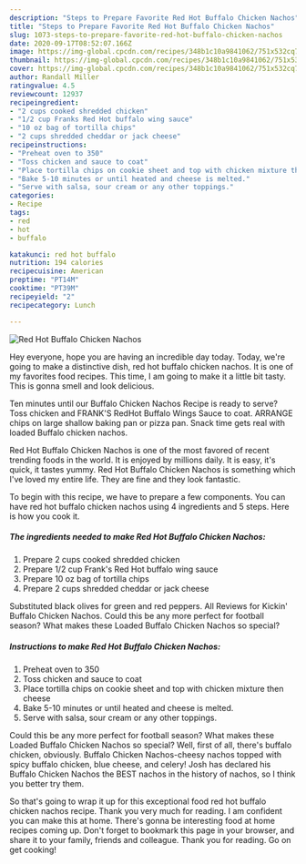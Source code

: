 ```yaml
---
description: "Steps to Prepare Favorite Red Hot Buffalo Chicken Nachos"
title: "Steps to Prepare Favorite Red Hot Buffalo Chicken Nachos"
slug: 1073-steps-to-prepare-favorite-red-hot-buffalo-chicken-nachos
date: 2020-09-17T08:52:07.166Z
image: https://img-global.cpcdn.com/recipes/348b1c10a9841062/751x532cq70/red-hot-buffalo-chicken-nachos-recipe-main-photo.jpg
thumbnail: https://img-global.cpcdn.com/recipes/348b1c10a9841062/751x532cq70/red-hot-buffalo-chicken-nachos-recipe-main-photo.jpg
cover: https://img-global.cpcdn.com/recipes/348b1c10a9841062/751x532cq70/red-hot-buffalo-chicken-nachos-recipe-main-photo.jpg
author: Randall Miller
ratingvalue: 4.5
reviewcount: 12937
recipeingredient:
- "2 cups cooked shredded chicken"
- "1/2 cup Franks Red Hot buffalo wing sauce"
- "10 oz bag of tortilla chips"
- "2 cups shredded cheddar or jack cheese"
recipeinstructions:
- "Preheat oven to 350"
- "Toss chicken and sauce to coat"
- "Place tortilla chips on cookie sheet and top with chicken mixture then cheese"
- "Bake 5-10 minutes or until heated and cheese is melted."
- "Serve with salsa, sour cream or any other toppings."
categories:
- Recipe
tags:
- red
- hot
- buffalo

katakunci: red hot buffalo 
nutrition: 194 calories
recipecuisine: American
preptime: "PT14M"
cooktime: "PT39M"
recipeyield: "2"
recipecategory: Lunch

---
```



![Red Hot Buffalo Chicken Nachos](https://img-global.cpcdn.com/recipes/348b1c10a9841062/751x532cq70/red-hot-buffalo-chicken-nachos-recipe-main-photo.jpg)

Hey everyone, hope you are having an incredible day today. Today, we're going to make a distinctive dish, red hot buffalo chicken nachos. It is one of my favorites food recipes. This time, I am going to make it a little bit tasty. This is gonna smell and look delicious.

Ten minutes until our Buffalo Chicken Nachos Recipe is ready to serve? Toss chicken and FRANK&#39;S RedHot Buffalo Wings Sauce to coat. ARRANGE chips on large shallow baking pan or pizza pan. Snack time gets real with loaded Buffalo chicken nachos.

Red Hot Buffalo Chicken Nachos is one of the most favored of recent trending foods in the world. It is enjoyed by millions daily. It is easy, it's quick, it tastes yummy. Red Hot Buffalo Chicken Nachos is something which I've loved my entire life. They are fine and they look fantastic.


To begin with this recipe, we have to prepare a few components. You can have red hot buffalo chicken nachos using 4 ingredients and 5 steps. Here is how you cook it.

<!--inarticleads1-->

##### The ingredients needed to make Red Hot Buffalo Chicken Nachos:

1. Prepare 2 cups cooked shredded chicken
1. Prepare 1/2 cup Frank&#39;s Red Hot buffalo wing sauce
1. Prepare 10 oz bag of tortilla chips
1. Prepare 2 cups shredded cheddar or jack cheese


Substituted black olives for green and red peppers. All Reviews for Kickin&#39; Buffalo Chicken Nachos. Could this be any more perfect for football season? What makes these Loaded Buffalo Chicken Nachos so special? 

<!--inarticleads2-->

##### Instructions to make Red Hot Buffalo Chicken Nachos:

1. Preheat oven to 350
1. Toss chicken and sauce to coat
1. Place tortilla chips on cookie sheet and top with chicken mixture then cheese
1. Bake 5-10 minutes or until heated and cheese is melted.
1. Serve with salsa, sour cream or any other toppings.


Could this be any more perfect for football season? What makes these Loaded Buffalo Chicken Nachos so special? Well, first of all, there&#39;s buffalo chicken, obviously. Buffalo Chicken Nachos-cheesy nachos topped with spicy buffalo chicken, blue cheese, and celery! Josh has declared his Buffalo Chicken Nachos the BEST nachos in the history of nachos, so I think you better try them. 

So that's going to wrap it up for this exceptional food red hot buffalo chicken nachos recipe. Thank you very much for reading. I am confident you can make this at home. There's gonna be interesting food at home recipes coming up. Don't forget to bookmark this page in your browser, and share it to your family, friends and colleague. Thank you for reading. Go on get cooking!
